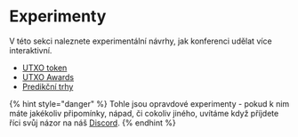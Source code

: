 # Experimenty

V této sekci naleznete experimentální návrhy, jak konferenci udělat více interaktivní.

* [UTXO token](utxo-token.md)
* [UTXO Awards](utxo-awards.md)
* [Predikční trhy](predikcni-trhy.md)

{% hint style="danger" %}
Tohle jsou opravdové experimenty - pokud k nim máte jakékoliv připomínky, nápad, či cokoliv jiného, uvítáme když příjdete říci svůj názor na náš [Discord](https://discord.com/invite/5k9dEtVhnv).
{% endhint %}

